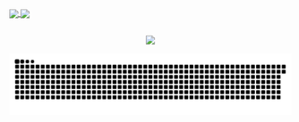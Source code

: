 <div>
  <a href="https://github.com/matheusfernand">
  <img height="180em"   align="center" src="https://github-readme-stats.vercel.app/api?username=matheusfernand&show_icons=true&theme=jolly&include_all_commits=true&count_private=true"/>
  <img height="180em"  align="center" src="https://github-readme-stats.vercel.app/api/top-langs/?username=matheusfernand&&layout=compact&hide=shell&theme=jolly"/>
    
</div>
 <br>
<div  align="center"> 

  
  <a href="https://www.linkedin.com/in/matheus-fernand/" target="_blank"><img src="https://img.shields.io/badge/-LinkedIn-%230077B5?style=for-the-badge&logo=linkedin&logoColor=white" target="_blank"></a> 
 
  ![Snake animation](https://github.com/matheusfernand/matheusfernand/blob/output/github-contribution-grid-snake.svg)
 
</div>
